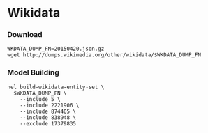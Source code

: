 # Wikidata

### Download
```
WKDATA_DUMP_FN=20150420.json.gz
wget http://dumps.wikimedia.org/other/wikidata/$WKDATA_DUMP_FN
```

### Model Building
```
nel build-wikidata-entity-set \
  $WKDATA_DUMP_FN \
    --include 5 \
    --include 2221906 \
    --include 874405 \
    --include 838948 \
    --exclude 17379835
```
